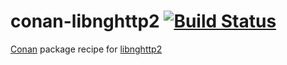 # conan-libnghttp2 [![Build Status](https://travis-ci.org/pbtrung/conan-libnghttp2.svg?branch=master)](https://travis-ci.org/pbtrung/conan-libnghttp2)
[Conan](https://conan.io) package recipe for [libnghttp2](https://nghttp2.org)